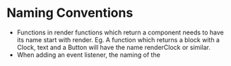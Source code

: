 # Naming Conventions
* Functions in render functions which return a component needs to have its name start with render. Eg. A function which returns a block with a Clock, text and a Button will have the name renderClock or similar.
* When adding an event listener, the naming of the 
